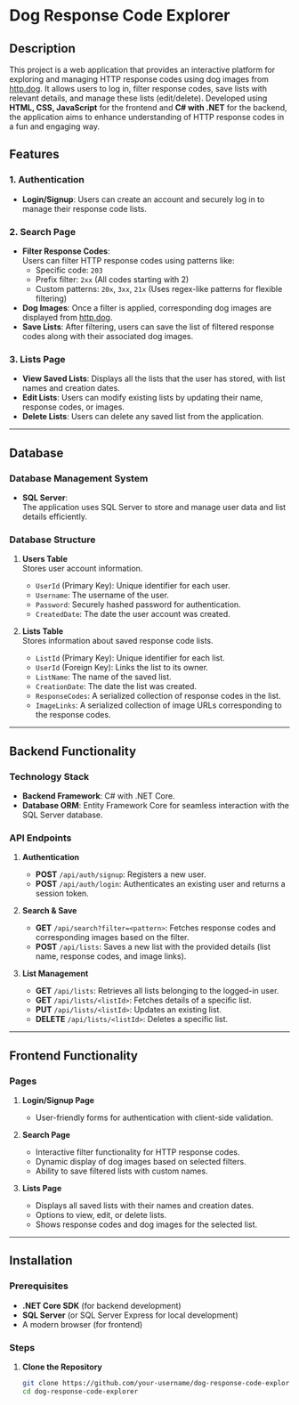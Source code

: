 # Dog Response Code Explorer

## Description
This project is a web application that provides an interactive platform for exploring and managing HTTP response codes using dog images from [http.dog](https://http.dog/). It allows users to log in, filter response codes, save lists with relevant details, and manage these lists (edit/delete). Developed using **HTML, CSS, JavaScript** for the frontend and **C# with .NET** for the backend, the application aims to enhance understanding of HTTP response codes in a fun and engaging way.

## Features

### **1. Authentication**
- **Login/Signup**: Users can create an account and securely log in to manage their response code lists.

### **2. Search Page**
- **Filter Response Codes**:  
  Users can filter HTTP response codes using patterns like:
  - Specific code: `203`
  - Prefix filter: `2xx` (All codes starting with 2)
  - Custom patterns: `20x`, `3xx`, `21x` (Uses regex-like patterns for flexible filtering)
- **Dog Images**: Once a filter is applied, corresponding dog images are displayed from [http.dog](https://http.dog/).
- **Save Lists**: After filtering, users can save the list of filtered response codes along with their associated dog images.

### **3. Lists Page**
- **View Saved Lists**: Displays all the lists that the user has stored, with list names and creation dates.
- **Edit Lists**: Users can modify existing lists by updating their name, response codes, or images.
- **Delete Lists**: Users can delete any saved list from the application.

---

## Database

### **Database Management System**
- **SQL Server**:  
  The application uses SQL Server to store and manage user data and list details efficiently.

### **Database Structure**

1. **Users Table**  
   Stores user account information.
   - `UserId` (Primary Key): Unique identifier for each user.  
   - `Username`: The username of the user.  
   - `Password`: Securely hashed password for authentication.  
   - `CreatedDate`: The date the user account was created.

2. **Lists Table**  
   Stores information about saved response code lists.  
   - `ListId` (Primary Key): Unique identifier for each list.  
   - `UserId` (Foreign Key): Links the list to its owner.  
   - `ListName`: The name of the saved list.  
   - `CreationDate`: The date the list was created.  
   - `ResponseCodes`: A serialized collection of response codes in the list.  
   - `ImageLinks`: A serialized collection of image URLs corresponding to the response codes.

---

## Backend Functionality

### **Technology Stack**
- **Backend Framework**: C# with .NET Core.
- **Database ORM**: Entity Framework Core for seamless interaction with the SQL Server database.

### **API Endpoints**

1. **Authentication**
   - **POST** `/api/auth/signup`: Registers a new user.  
   - **POST** `/api/auth/login`: Authenticates an existing user and returns a session token.

2. **Search & Save**
   - **GET** `/api/search?filter=<pattern>`: Fetches response codes and corresponding images based on the filter.  
   - **POST** `/api/lists`: Saves a new list with the provided details (list name, response codes, and image links).

3. **List Management**
   - **GET** `/api/lists`: Retrieves all lists belonging to the logged-in user.  
   - **GET** `/api/lists/<listId>`: Fetches details of a specific list.  
   - **PUT** `/api/lists/<listId>`: Updates an existing list.  
   - **DELETE** `/api/lists/<listId>`: Deletes a specific list.

---

## Frontend Functionality

### **Pages**

1. **Login/Signup Page**
   - User-friendly forms for authentication with client-side validation.

2. **Search Page**
   - Interactive filter functionality for HTTP response codes.  
   - Dynamic display of dog images based on selected filters.  
   - Ability to save filtered lists with custom names.

3. **Lists Page**
   - Displays all saved lists with their names and creation dates.  
   - Options to view, edit, or delete lists.  
   - Shows response codes and dog images for the selected list.

---

## Installation

### Prerequisites
- **.NET Core SDK** (for backend development)
- **SQL Server** (or SQL Server Express for local development)
- A modern browser (for frontend)

### Steps

1. **Clone the Repository**
   ```bash
   git clone https://github.com/your-username/dog-response-code-explorer.git
   cd dog-response-code-explorer
